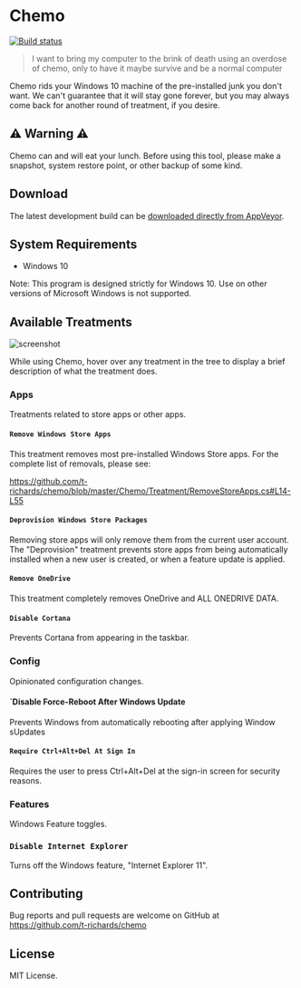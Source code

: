 # Chemo

[![Build status](https://ci.appveyor.com/api/projects/status/pr8btfa4knxwsfgc?svg=true)](https://ci.appveyor.com/project/t-richards/chemo)

> I want to bring my computer to the brink of death using an overdose of chemo,
> only to have it maybe survive and be a normal computer

Chemo rids your Windows 10 machine of the pre-installed junk you don't want. We
can't guarantee that it will stay gone forever, but you may always come back for
another round of treatment, if you desire.

## :warning: Warning :warning:

Chemo can and will eat your lunch. Before using this tool, please make a
snapshot, system restore point, or other backup of some kind.

## Download

The latest development build can be [downloaded directly from AppVeyor](https://ci.appveyor.com/project/t-richards/chemo/build/artifacts).

## System Requirements

 - Windows 10

Note: This program is designed strictly for Windows 10. Use on other versions of
Microsoft Windows is not supported.

## Available Treatments

![screenshot](https://user-images.githubusercontent.com/3905798/42413333-cf818f54-81eb-11e8-937e-a392eec35cba.png)

While using Chemo, hover over any treatment in the tree to display a brief
description of what the treatment does.

### Apps

Treatments related to store apps or other apps.

#### `Remove Windows Store Apps`

This treatment removes most pre-installed Windows Store apps. For the complete
list of removals, please see:

https://github.com/t-richards/chemo/blob/master/Chemo/Treatment/RemoveStoreApps.cs#L14-L55

#### `Deprovision Windows Store Packages`

Removing store apps will only remove them from the current user account. The
"Deprovision" treatment prevents store apps from being automatically installed
when a new user is created, or when a feature update is applied.

#### `Remove OneDrive`

This treatment completely removes OneDrive and ALL ONEDRIVE DATA.

#### `Disable Cortana`

Prevents Cortana from appearing in the taskbar.

### Config

Opinionated configuration changes.

#### `Disable Force-Reboot After Windows Update

Prevents Windows from automatically rebooting after applying Window sUpdates

#### `Require Ctrl+Alt+Del At Sign In`

Requires the user to press Ctrl+Alt+Del at the sign-in screen for security reasons.

### Features

Windows Feature toggles.

### `Disable Internet Explorer`

Turns off the Windows feature, "Internet Explorer 11".

## Contributing

Bug reports and pull requests are welcome on GitHub at
https://github.com/t-richards/chemo

## License

MIT License.
